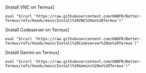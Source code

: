 [Install VNC on Termux]
```shell
eval "$(curl 'https://raw.githubusercontent.com/GNDFR/Better-Termux/refs/heads/main/Install%20VNC%20on%20Termux')"
```

[Install Codeserver on Termux]
```shell
eval "$(curl 'https://raw.githubusercontent.com/GNDFR/Better-Termux/refs/heads/main/Install%20Codeserver%20on%20Termux')"
```

[Install Gemini on Termux]
```shell
eval "$(curl 'https://raw.githubusercontent.com/GNDFR/Better-Termux/refs/heads/main/Install%20Gemini%20on%20Termux')"
```
